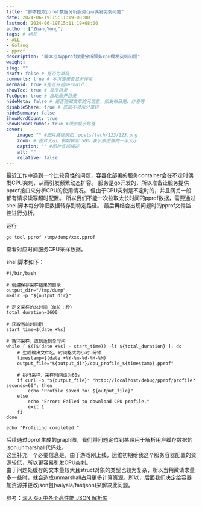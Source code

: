 ```yaml
---
title: "脚本拉取pprof数据分析服务cpu偶发突刺问题"
date: 2024-06-19T15:11:19+08:00
lastmod: 2024-06-19T15:11:19+08:00
author: ["ZhangYong"]
tags: # 标签
- ALL
- Golang
- pprof
description: "脚本拉取pprof数据分析服务cpu偶发突刺问题"
weight:
slug: ""
draft: false # 是否为草稿
comments: true # 本页面是否显示评论
mermaid: true #是否开启mermaid
showToc: true # 显示目录
TocOpen: true # 自动展开目录
hideMeta: false # 是否隐藏文章的元信息，如发布日期、作者等
disableShare: true # 底部不显示分享栏
hideSummary: false
ShowWordCount: true
ShowBreadCrumbs: true #顶部显示路径
cover:
    image: "" #图片路径例如：posts/tech/123/123.png
    zoom: # 图片大小，例如填写 50% 表示原图像的一半大小
    caption: "" #图片底部描述
    alt: ""
    relative: false
---
```


最近工作中遇到一个比较奇怪的问题，容器化部署的服务container会在不定时偶发CPU突刺，从而引发频繁动态扩容。
服务是go开发的，所以准备让服务提供pprof接口来分析CPU的使用情况。
但由于CPU突刺是不定时的，并且网关一般都有请求读写超时配置。
所以我们不能一次拉取太长时间的pprof数据，需要通过shell脚本每分钟把数据转存到特定路径。
最后再结合出现问题时的pprof文件监控进行分析。   

运行

```shell
go tool pprof /tmp/dump/xxx.pprof
```

查看对应时间服务CPU采样数据。    

shell脚本如下：
```shell
#!/bin/bash

# 创建保存采样结果的目录
output_dir="/tmp/dump"
mkdir -p "${output_dir}"

# 定义采样的总时间（单位：秒）
total_duration=3600

# 获取当前时间戳
start_time=$(date +%s)

# 循环采样，直到达到总时间
while [ $(($(date +%s) - start_time)) -lt ${total_duration} ]; do
    # 生成输出文件名，时间格式为小时-分钟
    timestamp=$(date +%Y-%m-%d-%H-%M)
    output_file="${output_dir}/cpu_profile_${timestamp}.pprof"

    # 执行采样，采样时间设为60s
    if curl -o "${output_file}" "http://localhost/debug/pprof/profile?seconds=60"; then
        echo "Profile saved to: ${output_file}"
    else
        echo "Error: Failed to download CPU profile."
        exit 1
    fi
done

echo "Profiling completed."
```

后续通过pprof生成的graph图，我们将问题定位到某段用于解析用户缓存数据的json.unmarshall代码处。     
这里补充一个必要信息是，由于游戏刚上线，运维初期给我这个服务容器配置的资源较低，所以更容易引发CPU突刺。   
由于问题处缓存的文本量较大且struct对象的类型也较为复杂，所以当稍微请求量多一些时，就会造成unmarshall占用更多计算资源。所以，后面我们决定给容器加资源并更改json包(valyala/fastjson)来解决此问题。

参考：[深入 Go 中各个高性能 JSON 解析库](https://www.luozhiyun.com/archives/535)
